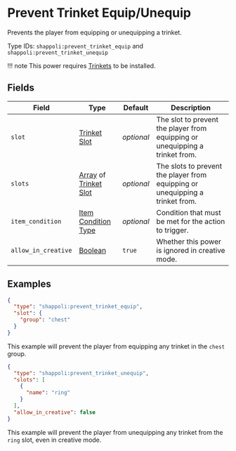 # Prevent Trinket Equip/Unequip

Prevents the player from equipping or unequipping a trinket.

Type IDs: `shappoli:prevent_trinket_equip` and `shappoli:prevent_trinket_unequip`

!!! note
    This power requires [Trinkets](https://modrinth.com/mod/trinkets/) to be installed.

## Fields

Field | Type | Default | Description
------|------|---------|------------
`slot` | [Trinket Slot](../data/trinket_slot.md) | *optional* | The slot to prevent the player from equipping or unequipping a trinket from.
`slots` | [Array](https://origins.readthedocs.io/en/latest/types/data_types/array/) of [Trinket Slot](../data/trinket_slot.md) | *optional* | The slots to prevent the player from equipping or unequipping a trinket from.
`item_condition` | [Item Condition Type](../condition/item.md) | *optional* | Condition that must be met for the action to trigger.
`allow_in_creative` | [Boolean](https://origins.readthedocs.io/en/latest/types/data_types/boolean/) | `true` | Whether this power is ignored in creative mode.

## Examples

```json
{
  "type": "shappoli:prevent_trinket_equip",
  "slot": {
    "group": "chest"
  }
}
```

This example will prevent the player from equipping any trinket in the `chest` group.

```json
{
  "type": "shappoli:prevent_trinket_unequip",
  "slots": [
    {
      "name": "ring"
    }
  ],
  "allow_in_creative": false
}
```

This example will prevent the player from unequipping any trinket from the `ring` slot, even in creative mode.
